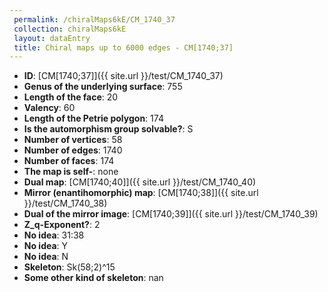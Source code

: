 ```yaml
--- 
 permalink: /chiralMaps6kE/CM_1740_37 
 collection: chiralMaps6kE
 layout: dataEntry
 title: Chiral maps up to 6000 edges - CM[1740;37]
---
```


- **ID**: [CM[1740;37]]({{ site.url }}/test/CM_1740_37)
- **Genus of the underlying surface**: 755
- **Length of the face**: 20
- **Valency**: 60
- **Length of the Petrie polygon**: 174
- **Is the automorphism group solvable?**: S
- **Number of vertices**: 58
- **Number of edges**: 1740
- **Number of faces**: 174
- **The map is self-**: none
- **Dual map**: [CM[1740;40]]({{ site.url }}/test/CM_1740_40)
- **Mirror (enantihomorphic) map**: [CM[1740;38]]({{ site.url }}/test/CM_1740_38)
- **Dual of the mirror image**: [CM[1740;39]]({{ site.url }}/test/CM_1740_39)
- **Z_q-Exponent?**: 2
- **No idea**:  31:38
- **No idea**: Y
- **No idea**: N
- **Skeleton**: Sk(58;2)^15
- **Some other kind of skeleton**: nan
